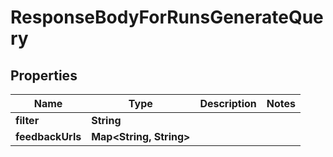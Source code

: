 

# ResponseBodyForRunsGenerateQuery


## Properties

| Name | Type | Description | Notes |
|------------ | ------------- | ------------- | -------------|
|**filter** | **String** |  |  |
|**feedbackUrls** | **Map&lt;String, String&gt;** |  |  |



